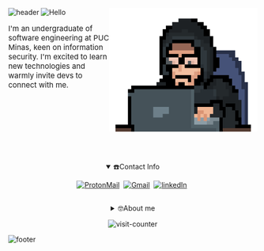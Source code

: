 ![header](https://capsule-render.vercel.app/api?type=waving&height=225&color=0:000000,100:999999&text=Welcome%20to%20my%20profile!&fontSize=42&fontColor=FFFFFF&fontAlign=50&fontAlignY=35&animation=fadeIn)
![Hello](https://readme-typing-svg.demolab.com?font=Honk&size=34&pause=1000&color=009933&background=FFFFFF00&center=true&random=false&width=435&lines=Hello+there!)
<img align="right" width="300" height="250" src="./Coding.gif">
<p align="left" style="font-size: 15px">I'm an undergraduate of software engineering at PUC Minas, keen on information security. I'm excited to learn new technologies and warmly invite devs to connect with me.</p> 
<br><br><br><br><br><br>


##
<div align="center">
<details open="true">
<summary>☎️Contact Info</summary>

[![ProtonMail](https://img.shields.io/badge/proton%20mail-6aa84f?style=for-the-badge&logo=protonmail&logoColor=white)](https://mail.proton.me/u/0/inbox#mailto=MelvinKendes@protonmail.com)&nbsp;
[![Gmail](https://img.shields.io/badge/Gmail-6aa84f?style=for-the-badge&logo=gmail&logoColor=white)](https://mail.google.com/mail/u/0/?fs=1&to=kelvinmendes8@gmail.com&su=Ol%C3%A1!&body=Ol%C3%A1%20Kelvin,%20gostaria%20de%20entrar%20em%20contato!&tf=cm)&nbsp;
[![linkedIn](https://img.shields.io/badge/LinkedIn-6aa84f?style=for-the-badge&logo=linkedin&logoColor=whit)](https://www.linkedin.com/in/kelvin-mendes/)&nbsp;

</details>

##
<details>
<summary>🤓About me</summary>

### 💻Languages i'm studying
![c](https://img.shields.io/badge/c-6aa84f?style=for-the-badge)&nbsp;
![cpp](https://img.shields.io/badge/c++-6aa84f?style=for-the-badge)&nbsp;
![lua](https://img.shields.io/badge/lua-6aa84f?style=for-the-badge)&nbsp;
![java](https://img.shields.io/badge/java-6aa84f?style=for-the-badge)&nbsp;
![py](https://img.shields.io/badge/python-6aa84f?style=for-the-badge)&nbsp;

### 📎Softwares i use
![Fedora](https://img.shields.io/badge/Fedora-6aa84f?style=for-the-badge)&nbsp;
![I3WM](https://img.shields.io/badge/I3WM-6aa84f?style=for-the-badge)&nbsp;
![Wezterm](https://img.shields.io/badge/wezterm-6aa84f?style=for-the-badge)&nbsp;
![Windows](https://img.shields.io/badge/Windows_11-6aa84f?style=for-the-badge)&nbsp;
![Postman](https://img.shields.io/badge/Postman-6aa84f?style=for-the-badge)&nbsp;
![Figma](https://img.shields.io/badge/Figma-6aa84f?style=for-the-badge)&nbsp;
![VSCode](https://img.shields.io/badge/VSCode-6aa84f?style=for-the-badge)&nbsp;


### 📊 Stats
![Profile-summary](https://github-profile-summary-cards.vercel.app/api/cards/profile-details?username=md1o1&theme=dark)&nbsp;
![Activity-streak](https://github-readme-streak-stats.herokuapp.com/?user=Md1o1&theme=dark) <br>

![Spotify-api](https://spotify-github-profile.kittinanx.com/api/view?uid=21mjkani2gclcdhnctaawztja&cover_image=true&theme=novatorem&show_offline=true&background_color=121212&interchange=false&bar_color=53b14f&bar_color_cover=false)&nbsp;
![DailyDotDev](https://api.daily.dev/devcards/v2/5MTplZaMATY1e66YxY1NC.png?type=wide&r=cww)&nbsp;

</details>

![visit-counter](https://komarev.com/ghpvc/?username=Md1o1&color=6aa84f&style=flat-square&label=Visits)</div>
![footer](https://capsule-render.vercel.app/api?type=waving&height=200&color=0:000000,100:999999&text=Thanks%20for%20visiting!&fontSize=30&fontColor=FFFFFF&fontAlign=50&fontAlignY=65&animation=fadeIn&section=footer&reversal=true)
